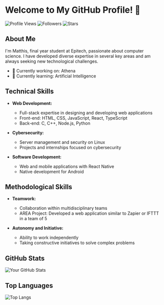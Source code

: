 # Welcome to My GitHub Profile! 👋

![Profile Views](https://komarev.com/ghpvc/?username=AstraDev0&color=blue)
![Followers](https://img.shields.io/github/followers/AstraDev0?label=Followers)
![Stars](https://img.shields.io/github/stars/AstraDev0?label=Stars)

## About Me

I'm Matthis, final year student at Epitech, passionate about computer science. I have developed diverse expertise in several key areas and am always seeking new technological challenges.

- 🔭 Currently working on: Athena
- 🌱 Currently learning: Artificial Intelligence

## Technical Skills

- **Web Development:**
  - Full-stack expertise in designing and developing web applications
  - Front-end: HTML, CSS, JavaScript, React, TypeScript
  - Back-end: C, C++, Node.js, Python

- **Cybersecurity:**
  - Server management and security on Linux
  - Projects and internships focused on cybersecurity

- **Software Development:**
  - Web and mobile applications with React Native
  - Native development for Android

## Methodological Skills

- **Teamwork:**
  - Collaboration within multidisciplinary teams
  - AREA Project: Developed a web application similar to Zapier or IFTTT in a team of 5

- **Autonomy and Initiative:**
  - Ability to work independently
  - Taking constructive initiatives to solve complex problems

## GitHub Stats

![Your GitHub Stats](https://github-readme-stats.vercel.app/api?username=AstraDev0&show_icons=true&theme=radical)

## Top Languages

![Top Langs](https://github-readme-stats.vercel.app/api/top-langs/?username=AstraDev0&layout=compact&theme=radical)
